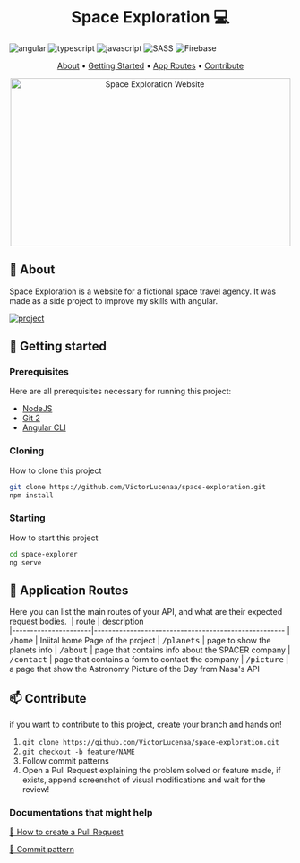 [JAVASCRIPT__BADGE]: https://img.shields.io/badge/Javascript-000?style=for-the-badge&logo=javascript
[TYPESCRIPT__BADGE]: https://img.shields.io/badge/typescript-D4FAFF?style=for-the-badge&logo=typescript
[ANGULAR__BADGE]: https://img.shields.io/badge/Angular-red?style=for-the-badge&logo=angular
[PROJECT__BADGE]: https://img.shields.io/badge/📱Visit_this_project-000?style=for-the-badge&logo=project
[PROJECT__URL]: https://space-exploration-68496.web.app
[SASS__BADGE]: https://img.shields.io/badge/SASS-hotpink.svg?style=for-the-badge&logo=SASS&logoColor=white
[Firebase__BADGE]: https://img.shields.io/badge/firebase-%23039BE5.svg?style=for-the-badge&logo=firebase

<h1 align="center"  style="font-weight: bold;">Space Exploration 💻</h1>


  
![angular][ANGULAR__BADGE]
![typescript][TYPESCRIPT__BADGE]
![javascript][JAVASCRIPT__BADGE]
![SASS][SASS__BADGE]
![Firebase][Firebase__BADGE]
  


<p align="center">
 <a href="#about">About</a> • 
 <a href="#started">Getting Started</a> • 
  <a href="#started">App Routes</a> • 
 <a href="#contribute">Contribute</a>
</p>


<p align="center">
    <img src="https://i.imgur.com/NI6nmaJ.png" alt="Space Exploration Website" width="500px" height="300px">
</p>

<h2 id="about">📌 About</h2>

Space Exploration is a website for a fictional space travel agency. It was made as a side project to improve my skills with angular.

[![project][PROJECT__BADGE]][PROJECT__URL]

<h2 id="started">🚀 Getting started</h2>

<h3>Prerequisites</h3>

Here are all prerequisites necessary for running this project:

- [NodeJS](https://nodejs.org/en/download)
- [Git 2](https://github.com)
- [Angular CLI](https://www.npmjs.com/package/@angular/cli?activeTab=versions)

<h3>Cloning</h3>

How to clone this project

```bash
git clone https://github.com/VictorLucenaa/space-exploration.git
npm install
```

<h3>Starting</h3>

How to start this project

```bash
cd space-explorer
ng serve
```

<h2 id="routes">📍 Application Routes</h2>

Here you can list the main routes of your API, and what are their expected request bodies.
​
| route               | description                                          
|----------------------|-----------------------------------------------------
| <kbd>/home</kbd>     | Iniital home Page of the project 
| <kbd>/planets</kbd>     | page to show the planets info
| <kbd>/about</kbd>     | page that contains info about the SPACER company
| <kbd>/contact</kbd>     | page that contains a form to contact the company
| <kbd>/picture</kbd>     | a page that show the Astronomy Picture of the Day from Nasa's API



<h2 id="contribute">📫 Contribute</h2>

if you want to contribute to this project, create your branch and hands on!

1. `git clone https://github.com/VictorLucenaa/space-exploration.git`
2. `git checkout -b feature/NAME`
3. Follow commit patterns
4. Open a Pull Request explaining the problem solved or feature made, if exists, append screenshot of visual modifications and wait for the review!

<h3>Documentations that might help</h3>

[📝 How to create a Pull Request](https://www.atlassian.com/br/git/tutorials/making-a-pull-request)

[💾 Commit pattern](https://gist.github.com/joshbuchea/6f47e86d2510bce28f8e7f42ae84c716)
